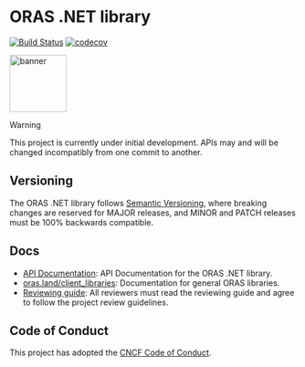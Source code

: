 # ORAS .NET library

[![Build Status](https://github.com/oras-project/oras-dotnet/actions/workflows/build.yml/badge.svg?event=push&branch=main)](https://github.com/oras-project/oras-dotnet/actions/workflows/build.yml?query=workflow%3Abuild+event%3Apush+branch%3Amain)
[![codecov](https://codecov.io/gh/oras-project/oras-dotnet/branch/main/graph/badge.svg)](https://codecov.io/gh/oras-project/oras-dotnet)

<p align="left">
<a href="https://oras.land/"><img src="https://oras.land/img/oras.svg" alt="banner" width="100px"></a>
</p>

> [!WARNING]
> This project is currently under initial development. APIs may and will be changed incompatibly from one commit to another.

## Versioning

The ORAS .NET library follows [Semantic Versioning](https://semver.org/), where breaking changes are reserved for MAJOR releases, and MINOR and PATCH releases must be 100% backwards compatible.

## Docs

- [API Documentation](https://oras-project.github.io/oras-dotnet/api/): API Documentation for the ORAS .NET library.
- [oras.land/client_libraries](https://oras.land/client_libraries/): Documentation for general ORAS libraries.
- [Reviewing guide](https://github.com/oras-project/community/blob/main/REVIEWING.md): All reviewers must read the reviewing guide and agree to follow the project review guidelines.

## Code of Conduct

This project has adopted the [CNCF Code of Conduct](https://github.com/cncf/foundation/blob/master/code-of-conduct.md).
